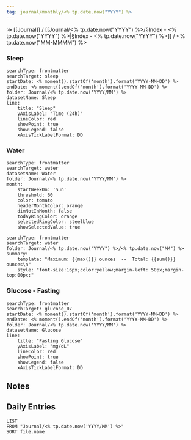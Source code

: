 ```yaml
---
tag: journal/monthly/<% tp.date.now("YYYY") %>
---
```


≫ [[Journal]] / [[Journal/<% tp.date.now("YYYY") %>/§Index - <% tp.date.now("YYYY") %>|§Index - <% tp.date.now("YYYY") %>]]  /  <% tp.date.now("MM-MMMM") %>


### Sleep

```tracker
searchType: frontmatter
searchTarget: sleep
startDate: <% moment().startOf('month').format('YYYY-MM-DD') %>
endDate: <% moment().endOf('month').format('YYYY-MM-DD') %>
folder: Journal/<% tp.date.now('YYYY/MM') %>
datasetName: Sleep
line:
    title: "Sleep"
    yAxisLabel: "Time (24h)"
    lineColor: red
    showPoint: true
    showLegend: false
    xAxisTickLabelFormat: DD
```


### Water

```tracker
searchType: frontmatter
searchTarget: water
datasetName: Water
folder: Journal/<% tp.date.now('YYYY/MM') %>
month:
    startWeekOn: 'Sun'
    threshold: 60
    color: tomato
    headerMonthColor: orange
    dimNotInMonth: false
    todayRingColor: orange
    selectedRingColor: steelblue
    showSelectedValue: true
```
```tracker
searchType: frontmatter
searchTarget: water
folder: Journal/<% tp.date.now("YYYY") %>/<% tp.date.now("MM") %>
summary:
    template: "Maximum: {{max()}} ounces  --  Total: {{sum()}} ounces\n"
    style: "font-size:16px;color:yellow;margin-left: 50px;margin-top:00px;"
```

### Glucose - Fasting
```tracker
searchType: frontmatter
searchTarget: glucose_07
startDate: <% moment().startOf('month').format('YYYY-MM-DD') %>
endDate: <% moment().endOf('month').format('YYYY-MM-DD') %>
folder: Journal/<% tp.date.now('YYYY/MM') %>
datasetName: Glucose
line:
    title: "Fasting Glucose"
    yAxisLabel: "mg/dL"
    lineColor: red
    showPoint: true
    showLegend: false
    xAxisTickLabelFormat: DD
```
## Notes


## Daily Entries

```dataview
LIST 
FROM "Journal/<% tp.date.now('YYYY/MM') %>"
SORT file.name
```
